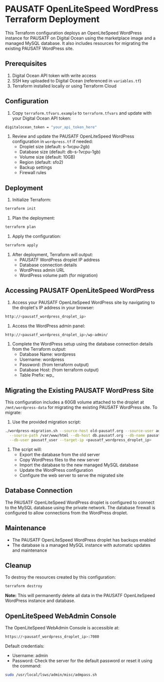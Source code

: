 # PAUSATF OpenLiteSpeed WordPress Terraform Deployment

This Terraform configuration deploys an OpenLiteSpeed WordPress instance for
PAUSATF on Digital Ocean using the marketplace image and a managed MySQL
database. It also includes resources for migrating the existing PAUSATF
WordPress site.

## Prerequisites

1. Digital Ocean API token with write access
2. SSH key uploaded to Digital Ocean (referenced in `variables.tf`)
3. Terraform installed locally or using Terraform Cloud

## Configuration

1. Copy `terraform.tfvars.example` to `terraform.tfvars` and update with your
   Digital Ocean API token:

```bash
digitalocean_token = "your_api_token_here"
```

1. Review and update the PAUSATF OpenLiteSpeed WordPress configuration in
   `wordpress.tf` if needed:
   - Droplet size (default: s-1vcpu-2gb)
   - Database size (default: db-s-1vcpu-1gb)
   - Volume size (default: 10GB)
   - Region (default: sfo2)
   - Backup settings
   - Firewall rules

## Deployment

1. Initialize Terraform:

```bash
terraform init
```

1. Plan the deployment:

```bash
terraform plan
```

1. Apply the configuration:

```bash
terraform apply
```

1. After deployment, Terraform will output:
   - PAUSATF WordPress droplet IP address
   - Database connection details
   - WordPress admin URL
   - WordPress volume path (for migration)

## Accessing PAUSATF OpenLiteSpeed WordPress

1. Access your PAUSATF OpenLiteSpeed WordPress site by navigating to the
   droplet's IP address in your browser:

```bash
http://<pausatf_wordpress_droplet_ip>
```

1. Access the WordPress admin panel:

```bash
http://<pausatf_wordpress_droplet_ip>/wp-admin/
```

1. Complete the WordPress setup using the database connection details from the
   Terraform output:
   - Database Name: wordpress
   - Username: wordpress
   - Password: (from terraform output)
   - Database Host: (from terraform output)
   - Table Prefix: wp_

## Migrating the Existing PAUSATF WordPress Site

This configuration includes a 60GB volume attached to the droplet at
`/mnt/wordpress-data` for migrating the existing PAUSATF WordPress site. To migrate:

1. Use the provided migration script:

```bash
./wordpress-migration.sh --source-host old-pausatf.org --source-user admin \
  --source-path /var/www/html --db-host db.pausatf.org --db-name pausatf_wp \
  --db-user pausatf_user --target-ip <pausatf_wordpress_droplet_ip>
```

1. The script will:
   - Export the database from the old server
   - Copy WordPress files to the new server
   - Import the database to the new managed MySQL database
   - Update the WordPress configuration
   - Configure the web server to serve the migrated site

## Database Connection

The PAUSATF OpenLiteSpeed WordPress droplet is configured to connect to the MySQL
database using the private network. The database firewall is configured to allow
connections from the WordPress droplet.

## Maintenance

- The PAUSATF OpenLiteSpeed WordPress droplet has backups enabled
- The database is a managed MySQL instance with automatic updates and maintenance

## Cleanup

To destroy the resources created by this configuration:

```bash
terraform destroy
```

**Note:** This will permanently delete all data in the PAUSATF OpenLiteSpeed
WordPress instance and database.

## OpenLiteSpeed WebAdmin Console

The OpenLiteSpeed WebAdmin Console is accessible at:

```bash
https://<pausatf_wordpress_droplet_ip>:7080
```

Default credentials:

- Username: admin
- Password: Check the server for the default password or reset it using the command:

```bash
sudo /usr/local/lsws/admin/misc/admpass.sh
```
